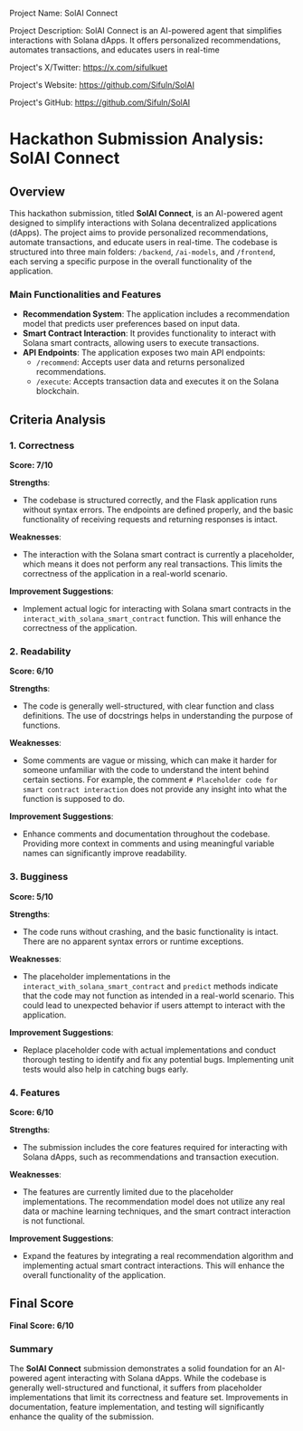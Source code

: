 
Project Name: SolAI Connect


Project Description: SolAI Connect is an AI-powered agent that simplifies interactions with Solana dApps. It offers personalized recommendations, automates transactions, and educates users in real-time


Project's X/Twitter: https://x.com/sifulkuet


Project's Website: https://github.com/Sifuln/SolAI


Project's GitHub: https://github.com/Sifuln/SolAI






# Hackathon Submission Analysis: SolAI Connect

## Overview
This hackathon submission, titled **SolAI Connect**, is an AI-powered agent designed to simplify interactions with Solana decentralized applications (dApps). The project aims to provide personalized recommendations, automate transactions, and educate users in real-time. The codebase is structured into three main folders: `/backend`, `/ai-models`, and `/frontend`, each serving a specific purpose in the overall functionality of the application.

### Main Functionalities and Features
- **Recommendation System**: The application includes a recommendation model that predicts user preferences based on input data.
- **Smart Contract Interaction**: It provides functionality to interact with Solana smart contracts, allowing users to execute transactions.
- **API Endpoints**: The application exposes two main API endpoints:
  - `/recommend`: Accepts user data and returns personalized recommendations.
  - `/execute`: Accepts transaction data and executes it on the Solana blockchain.

## Criteria Analysis

### 1. Correctness
**Score: 7/10**

**Strengths**: 
- The codebase is structured correctly, and the Flask application runs without syntax errors. The endpoints are defined properly, and the basic functionality of receiving requests and returning responses is intact.

**Weaknesses**: 
- The interaction with the Solana smart contract is currently a placeholder, which means it does not perform any real transactions. This limits the correctness of the application in a real-world scenario.

**Improvement Suggestions**: 
- Implement actual logic for interacting with Solana smart contracts in the `interact_with_solana_smart_contract` function. This will enhance the correctness of the application.

### 2. Readability
**Score: 6/10**

**Strengths**: 
- The code is generally well-structured, with clear function and class definitions. The use of docstrings helps in understanding the purpose of functions.

**Weaknesses**: 
- Some comments are vague or missing, which can make it harder for someone unfamiliar with the code to understand the intent behind certain sections. For example, the comment `# Placeholder code for smart contract interaction` does not provide any insight into what the function is supposed to do.

**Improvement Suggestions**: 
- Enhance comments and documentation throughout the codebase. Providing more context in comments and using meaningful variable names can significantly improve readability.

### 3. Bugginess
**Score: 5/10**

**Strengths**: 
- The code runs without crashing, and the basic functionality is intact. There are no apparent syntax errors or runtime exceptions.

**Weaknesses**: 
- The placeholder implementations in the `interact_with_solana_smart_contract` and `predict` methods indicate that the code may not function as intended in a real-world scenario. This could lead to unexpected behavior if users attempt to interact with the application.

**Improvement Suggestions**: 
- Replace placeholder code with actual implementations and conduct thorough testing to identify and fix any potential bugs. Implementing unit tests would also help in catching bugs early.

### 4. Features
**Score: 6/10**

**Strengths**: 
- The submission includes the core features required for interacting with Solana dApps, such as recommendations and transaction execution.

**Weaknesses**: 
- The features are currently limited due to the placeholder implementations. The recommendation model does not utilize any real data or machine learning techniques, and the smart contract interaction is not functional.

**Improvement Suggestions**: 
- Expand the features by integrating a real recommendation algorithm and implementing actual smart contract interactions. This will enhance the overall functionality of the application.

## Final Score
**Final Score: 6/10**

### Summary
The **SolAI Connect** submission demonstrates a solid foundation for an AI-powered agent interacting with Solana dApps. While the codebase is generally well-structured and functional, it suffers from placeholder implementations that limit its correctness and feature set. Improvements in documentation, feature implementation, and testing will significantly enhance the quality of the submission.